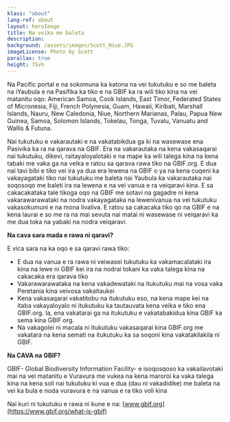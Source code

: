 ```yaml
---
klass: "about"
lang-ref: about
layout: heroImage
title: Na veika me baleta
description: 
background: /assets/images/Scott_Niue.JPG
imageLicense: Photo by Scott
parallax: true
height: 75vh
---
```


Na Pacific portal e na sokomuna ka katona na vei tukutuku e so me baleta na iYaubula e na Pasifika ka tiko e na GBIF ka ra wili tiko kina na vei matanitu oqo: American Samoa, Cook Islands, East Timor, Federated States of Micronesia, Fiji, French Polynesia, Guam, Hawaii, Kiribati, Marshall Islands, Nauru, New Caledonia, Niue, Northern Marianas, Palau, Papua New Guinea, Samoa, Solomon Islands, Tokelau, Tonga, Tuvalu, Vanuatu and Wallis & Futuna.

Nai tukutuku e vakarautaki e na vakatabikdua ga ki na wasewase ena Pasivika ka ra na qarava na GBIF. Era na vakarautaka na kena vakasaqarai nai tukutuku, dikevi, raitayaloyalotaki e na mape ka wili talega kina na kena tabaki me vaka ga na veika e ratou sa qarava rawa tiko na GBIF.org. E dua nai tavi bibi e tiko vei ira ya dua era lewena na GBIF o ya na kena cuqeni ka vakayagataki tiko nai tukutuku me baleta nai Yaubula ka vakarautaka nai soqosoqo me baleti ira na lewena e na vei vanua e ra veiqaravi kina. E sa cakacakataka tale tikoga oqo na GBIF me sotavi na gagadre ni kena vakarawarawataki na nodra vakayagataka na lewenivanua na vei tukutuku vakasokumuni e na mona livaliva. E ratou sa cakacaka tiko qo na GBIF e na kena laurai e so me ra na mai sevuta nai matai ni wasewase ni veiqaravi ka me dua toka na yabaki na nodra veiqaravi.   

**Na cava sara mada e rawa ni qaravi?**

E vica sara na ka oqo e sa qaravi rawa tiko:

- E dua na vanua e ra rawa ni veiwasei tukutuku ka vakamacalataki ira kina na lewe ni GBIF kei ira na nodrai tokani ka vaka talega kina na cakacaka era qarava tiko
- Vakarawarawataka na kena vakadewataki na itukutuku mai na vosa vaka Peretania kina veivosa vakaitaukei
- Kena vakasaqarai vakatitobu na itukutuku eso, na kena mape kei na itaba vakayaloyalo ni itukutuku ka tautauvata kena veika e tiko ena GBIF.org. Ia, ena vakatarai ga na itukutuku e vakatabakidua kina GBIF ka sema kina GBIF.org.
- Na vakagolei ni macala ni itukutuku vakasaqarai kina GBIF.org me vakatara na kena semati na itukutuku ka sa soqoni kina vakatakilakila ni GBIF.

**Na CAVA na GBIF?**

GBIF- Global Biodiversity Information Facility- e isoqosqoso ka vakailavotaki mai na vei matanitu e Vuravura me vukea na kena maroroi ka vaka talega kina na kena soli nai tukutuku ki vua e dua (dau ni vakadidike) me baleta na vei ka bula e noda vuravura e na vanua e ra tiko voli kina

Nai kuri ni tukutuku e rawa ni kune e na: [www.gbif.org](https://www.gbif.org/what-is-gbif) 

